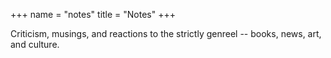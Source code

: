 +++
name = "notes"
title = "Notes"
+++

Criticism, musings, and reactions to the strictly genreel -- books, news, art, and culture.
